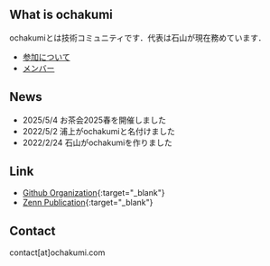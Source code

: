 ## What is ochakumi
ochakumiとは技術コミュニティです．代表は石山が現在務めています．
- [参加について](join.md)
- [メンバー](member.md)

## News
- 2025/5/4 お茶会2025春を開催しました
- 2022/5/2 浦上がochakumiと名付けました
- 2022/2/24 石山がochakumiを作りました

## Link
- [Github Organization](https://github.com/ochakumi/){:target="_blank"}
- [Zenn Publication](https://zenn.dev/p/ochakumi){:target="_blank"}

## Contact
contact[at]ochakumi.com
